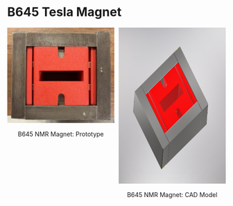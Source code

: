 # B645 Tesla Magnet

<div style="display: flex;">
  <div style="text-align: center; margin-right: 10px;">
    <img src="b645magnet_proto.jpg" width="400">
    <p>B645 NMR Magnet: Prototype</p>
  </div>
  <div style="text-align: center;">
    <img src="b645magnet_Inventor.PNG" width="400" height="360">
    <p>B645 NMR Magnet: CAD Model</p>
  </div>
</div>
